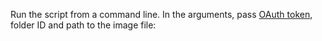 Run the script from a command line. In the arguments, pass [OAuth token](../../iam/concepts/authorization/oauth-token.md), folder ID and path to the image file: